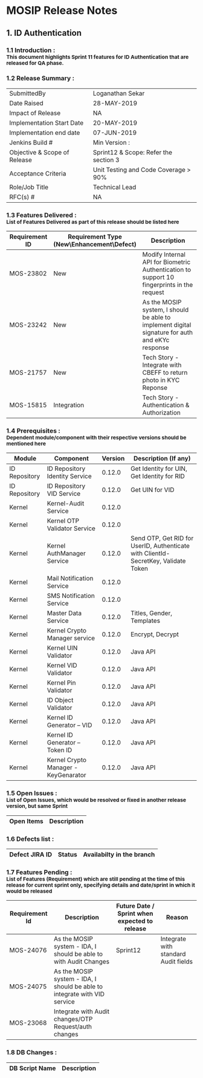 # MOSIP Release Notes
## 1. ID Authentication

### 1.1 Introduction : <br><sub>This document highlights Sprint 11 features for ID Authentication that are released for QA phase.</sub></br>

### 1.2 Release Summary : 
|         |          |
|----------|----------|
SubmittedBy|Loganathan Sekar
Date Raised | 28-MAY-2019
Impact of Release|NA
Implementation Start Date |20-MAY-2019
Implementation end date	|07-JUN-2019
Jenkins Build #	|Min Version : 
Objective & Scope of Release| Sprint12 & Scope: Refer the section 3
Acceptance Criteria	| Unit Testing and Code Coverage > 90%
Role/Job Title|Technical Lead
RFC(s) #|	NA


### 1.3 Features Delivered : <br><sub>List of Features Delivered as part of this release should be listed here</sub></br>
Requirement ID | Requirement Type <br>(New\\Enhancement\\Defect)</br> | Description
-----|----------|-------------
MOS-23802|New|Modify Internal API for Biometric Authentication to support 10 fingerprints in the request
MOS-23242|New|As the MOSIP system, I should be able to implement digital signature for auth and eKYc response
MOS-21757|New|Tech Story - Integrate with CBEFF to return photo in KYC Reponse
MOS-15815|Integration|Tech Story - Authentication & Authorization


### 1.4 Prerequisites : <br><sub>Dependent module/component with their respective versions should be mentioned here</sub></br>
Module|Component|Version|Description (If any)
-----|-------------|----------------|--------------
ID Repository|ID Repository Identity Service|0.12.0|Get Identity for UIN, Get Identity for RID
ID Repository|ID Repository VID Service|0.12.0|Get UIN for VID
Kernel|Kernel-Audit Service|0.12.0| 
Kernel|Kernel OTP Validator Service|0.12.0|
Kernel|Kernel AuthManager Service|0.12.0|Send OTP, Get RID for UserID, Authenticate with ClientId-SecretKey, Validate Token
Kernel|Mail Notification Service|0.12.0|
Kernel|SMS Notification Service|0.12.0|
Kernel|Master Data Service|0.12.0|Titles, Gender, Templates
Kernel|Kernel Crypto Manager service|0.12.0|Encrypt, Decrypt
Kernel|Kernel UIN Validator|0.12.0|Java API
Kernel|Kernel VID Validator|0.12.0|Java API
Kernel|Kernel Pin Validator|0.12.0|Java API
Kernel|ID Object Validator|0.12.0|Java API
Kernel|Kernel ID Generator – VID|0.12.0|Java API
Kernel|Kernel ID Generator – Token ID|0.12.0|Java API
Kernel|Kernel Crypto Manager - KeyGenarator|0.12.0|Java API

### 1.5 Open Issues : <br><sub>List of Open Issues, which would be resolved or fixed in another release version, but same Sprint</sub></br>
Open Items|Description
-----------------|----------------------

### 1.6 Defects list :
Defect JIRA ID|Status|Availabilty in the branch
---------------|-------------|------------------


### 1.7 Features Pending : <br><sub>List of Features (Requirement) which are still pending at the time of this release for current sprint only, specifying details and date/sprint in which it would be released</sub></br>
Requirement Id|Description|Future Date / Sprint when expected to release | Reason
--------------|-----------|-----------|-------------
MOS-24076|As the MOSIP system - IDA, I should be able to with Audit Changes|Sprint12|Integrate with standard Audit fields
MOS-24075|As the MOSIP system - IDA, I should be able to integrate with VID service
MOS-23068|Integrate with Audit changes/OTP Request/auth changes


### 1.8 DB Changes :
|DB Script Name|Description|
|---------------|-------------|





